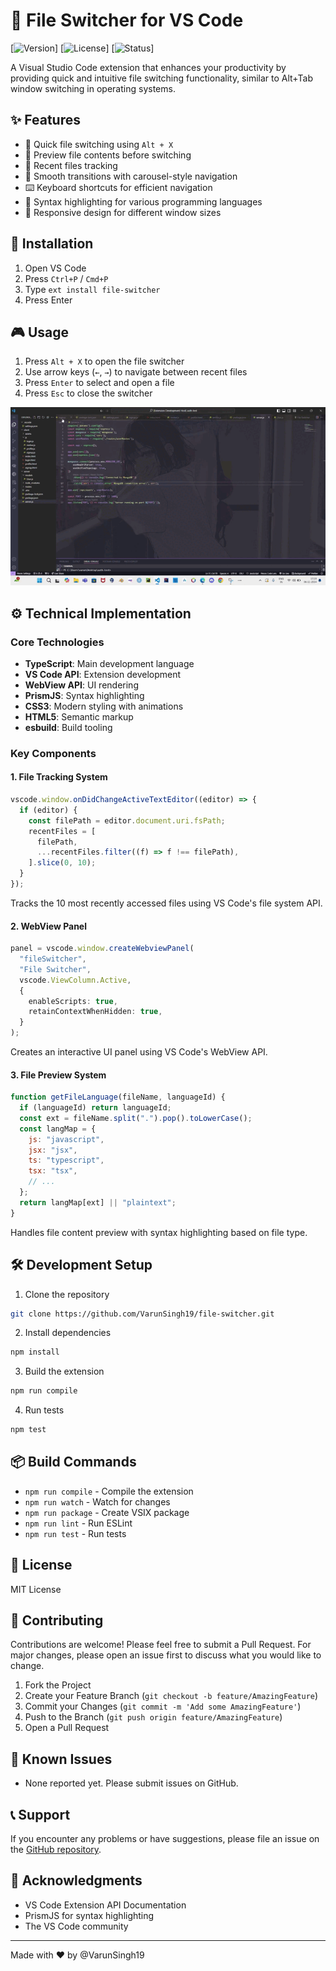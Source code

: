 # 🔄 File Switcher for VS Code

[![Version](https://img.shields.io/badge/version-0.0.1-blue.svg)]
[![License](https://img.shields.io/badge/License-MIT-blue.svg)]
[![Status](https://img.shields.io/badge/status-beta-orange.svg)]

A Visual Studio Code extension that enhances your productivity by providing quick and intuitive file switching functionality, similar to Alt+Tab window switching in operating systems.

## ✨ Features

- 🚀 Quick file switching using `Alt + X`
- 📝 Preview file contents before switching
- 🎯 Recent files tracking
- 💫 Smooth transitions with carousel-style navigation
- ⌨️ Keyboard shortcuts for efficient navigation
- 🎨 Syntax highlighting for various programming languages
- 📱 Responsive design for different window sizes

## 🎯 Installation

1. Open VS Code
2. Press `Ctrl+P` / `Cmd+P`
3. Type `ext install file-switcher`
4. Press Enter

## 🎮 Usage

1. Press `Alt + X` to open the file switcher
2. Use arrow keys (`←`, `→`) to navigate between recent files
3. Press `Enter` to select and open a file
4. Press `Esc` to close the switcher

![Demo GIF](./img/file-switcher-demo.gif)

## ⚙️ Technical Implementation

### Core Technologies

- **TypeScript**: Main development language
- **VS Code API**: Extension development
- **WebView API**: UI rendering
- **PrismJS**: Syntax highlighting
- **CSS3**: Modern styling with animations
- **HTML5**: Semantic markup
- **esbuild**: Build tooling

### Key Components

#### 1. File Tracking System

```typescript
vscode.window.onDidChangeActiveTextEditor((editor) => {
  if (editor) {
    const filePath = editor.document.uri.fsPath;
    recentFiles = [
      filePath,
      ...recentFiles.filter((f) => f !== filePath),
    ].slice(0, 10);
  }
});
```

Tracks the 10 most recently accessed files using VS Code's file system API.

#### 2. WebView Panel

```typescript
panel = vscode.window.createWebviewPanel(
  "fileSwitcher",
  "File Switcher",
  vscode.ViewColumn.Active,
  {
    enableScripts: true,
    retainContextWhenHidden: true,
  }
);
```

Creates an interactive UI panel using VS Code's WebView API.

#### 3. File Preview System

```javascript
function getFileLanguage(fileName, languageId) {
  if (languageId) return languageId;
  const ext = fileName.split(".").pop().toLowerCase();
  const langMap = {
    js: "javascript",
    jsx: "jsx",
    ts: "typescript",
    tsx: "tsx",
    // ...
  };
  return langMap[ext] || "plaintext";
}
```

Handles file content preview with syntax highlighting based on file type.

## 🛠️ Development Setup

1. Clone the repository

```bash
git clone https://github.com/VarunSingh19/file-switcher.git
```

2. Install dependencies

```bash
npm install
```

3. Build the extension

```bash
npm run compile
```

4. Run tests

```bash
npm test
```

## 📦 Build Commands

- `npm run compile` - Compile the extension
- `npm run watch` - Watch for changes
- `npm run package` - Create VSIX package
- `npm run lint` - Run ESLint
- `npm run test` - Run tests

## 📄 License

MIT License

## 🤝 Contributing

Contributions are welcome! Please feel free to submit a Pull Request. For major changes, please open an issue first to discuss what you would like to change.

1. Fork the Project
2. Create your Feature Branch (`git checkout -b feature/AmazingFeature`)
3. Commit your Changes (`git commit -m 'Add some AmazingFeature'`)
4. Push to the Branch (`git push origin feature/AmazingFeature`)
5. Open a Pull Request

## 🐛 Known Issues

- None reported yet. Please submit issues on GitHub.

## 📞 Support

If you encounter any problems or have suggestions, please file an issue on the [GitHub repository](https://github.com/VarunSingh19/file-switcher/issues).

## 🙏 Acknowledgments

- VS Code Extension API Documentation
- PrismJS for syntax highlighting
- The VS Code community

---

Made with ❤️ by @VarunSingh19
